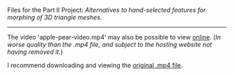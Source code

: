 Files for the Part II Project: *Alternatives to hand-selected features for morphing of 3D triangle meshes*.

---

The video 'apple-pear-video.mp4' may also be possible to view [online](https://giant.gfycat.com/SpitefulTameHyracotherium.webm). (*In worse quality than the .mp4 file, and subject to the hosting website not having removed it.*)

I recommend downloading and viewing the [original .mp4 file](apple-pear-video.mp4).
